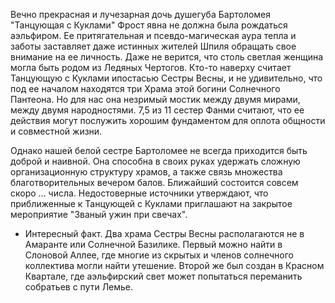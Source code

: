 Вечно прекрасная и лучезарная дочь душегуба Бартоломея "Танцующая с Куклами" Фрост явна не должна была рождаться аэльфиром. Ее притягательная и псевдо-магическая аура тепла и заботы заставляет даже истинных жителей Шпиля обращать свое внимание на ее личность. Даже не верится, что столь светлая женщина могла быть родом из Ледяных Чертогов. Кто-то наверху считает Танцующую с Куклами ипостасью Сестры Весны, и не удивительно, что под ее началом находятся три Храма этой богини Солнечного Пантеона. Но для нас она незримый мостик между двумя мирами, между двумя народностями. 7,5 из 11 сестер Фанми считают, что ее действия могут послужить хорошим фундаментом для оплота общности и совместной жизни. 

Однако нашей белой сестре Бартоломее не всегда приходится быть доброй и наивной. Она способна в своих руках удержать сложную организационную структуру храмов, а также связь множества благотворительных вечером балов. Ближайший состоится совсем скоро ... числа. Недостоверные источники утверждают, что приближенные к Танцующей с Куклами приглашают на закрытое мероприятие "Званый ужин при свечах".

* Интересный факт. Два храма Сестры Весны располагаются не в Амаранте или Солнечной Базилике. Первый можно найти в Слоновой Аллее, где многие из скрытых и членов солнечного коллектива могли найти утешение. Второй же был создан в Красном Квартале, где аэльфирский свет может попытаться переманить собратьев с пути Лемье.